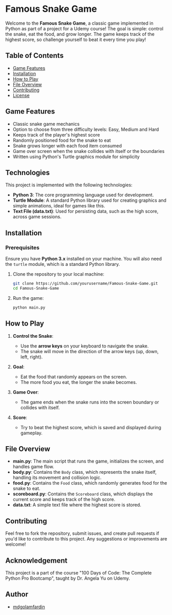 # Famous Snake Game

Welcome to the **Famous Snake Game**, a classic game implemented in Python as part of a project for a Udemy course! The goal is simple: control the snake, eat the food, and grow longer. The game keeps track of the highest score, so challenge yourself to beat it every time you play!

## Table of Contents

- [Game Features](#game-features)
- [Installation](#installation)
- [How to Play](#how-to-play)
- [File Overview](#file-overview)
- [Contributing](#contributing)
- [License](#license)

## Game Features

- Classic snake game mechanics
- Option to choose from three difficulty levels: Easy, Medium and Hard
- Keeps track of the player's highest score
- Randomly positioned food for the snake to eat
- Snake grows longer with each food item consumed
- Game over screen when the snake collides with itself or the boundaries
- Written using Python's Turtle graphics module for simplicity

## Technologies
This project is implemented with the following technologies:

- **Python 3**: The core programming language used for development.
- **Turtle Module**: A standard Python library used for creating graphics and simple animations, ideal for games like this.
- **Text File (data.txt)**: Used for persisting data, such as the high score, across game sessions.


## Installation

### Prerequisites

Ensure you have **Python 3.x** installed on your machine. You will also need the `turtle` module, which is a standard Python library.

1. Clone the repository to your local machine:

    ```bash
    git clone https://github.com/yourusername/Famous-Snake-Game.git
    cd Famous-Snake-Game
    ```

2. Run the game:

    ```bash
    python main.py
    ```

## How to Play

1. **Control the Snake**: 
   - Use the **arrow keys** on your keyboard to navigate the snake.
   - The snake will move in the direction of the arrow keys (up, down, left, right).

2. **Goal**:
   - Eat the food that randomly appears on the screen.
   - The more food you eat, the longer the snake becomes.

3. **Game Over**:
   - The game ends when the snake runs into the screen boundary or collides with itself.

4. **Score**:
   - Try to beat the highest score, which is saved and displayed during gameplay.

## File Overview

- **main.py**: The main script that runs the game, initializes the screen, and handles game flow.
- **body.py**: Contains the `Body` class, which represents the snake itself, handling its movement and collision logic.
- **food.py**: Contains the `Food` class, which randomly generates food for the snake to eat.
- **scoreboard.py**: Contains the `Scoreboard` class, which displays the current score and keeps track of the high score.
- **data.txt**: A simple text file where the highest score is stored.

## Contributing

Feel free to fork the repository, submit issues, and create pull requests if you'd like to contribute to this project. Any suggestions or improvements are welcome!

## Acknowledgement
This project is a part of the course "100 Days of Code: The Complete Python Pro Bootcamp", taught by Dr. Angela Yu on Udemy.

## Author
- [mdgolamfardin](https://github.com/mdgolamfardin)
